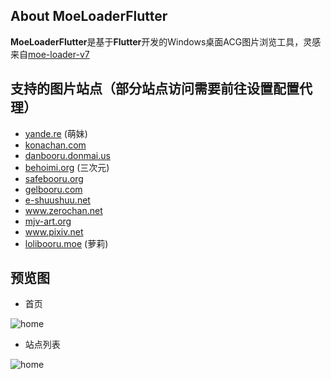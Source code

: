 ## About MoeLoaderFlutter
**MoeLoaderFlutter**是基于**Flutter**开发的Windows桌面ACG图片浏览工具，灵感来自[moe-loader-v7](https://github.com/esonic/moe-loader-v7)
## 支持的图片站点（部分站点访问需要前往设置配置代理）
* [yande.re](https://yande.re) (萌妹)
* [konachan.com](https://konachan.com)
* [danbooru.donmai.us](https://danbooru.donmai.us)
* [behoimi.org](http://behoimi.org) (三次元)
* [safebooru.org](http://safebooru.org)
* [gelbooru.com](https://gelbooru.com)
* [e-shuushuu.net](http://e-shuushuu.net)
* www.zerochan.net
* [mjv-art.org](https://anime-pictures.net)
* www.pixiv.net
* [lolibooru.moe](https://lolibooru.moe) (萝莉)
## 预览图

- 首页

![home](https://github.com/Chihiro23333/MoeLoaderFlutter/blob/master/screenshot/home.png?raw=true)

- 站点列表

![home](https://github.com/Chihiro23333/MoeLoaderFlutter/blob/master/screenshot/page_list.png?raw=true)